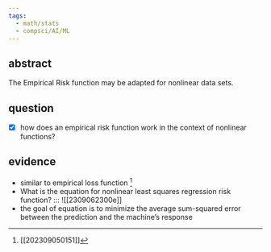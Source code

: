```yaml
---
tags:
  - math/stats
  - compsci/AI/ML
---
```

## abstract
The Empirical Risk function may be adapted for nonlinear data sets.
## question
- [x] how does an empirical risk function work in the context of nonlinear functions?
## evidence
- similar to empirical loss function [^1]
- What is the equation for nonlinear least squares regression risk function? ::: ![[2309062300e]]
- the goal of equation is to minimize the average sum-squared error between the prediction and the machine’s response

[^1]: [[202309050151]]